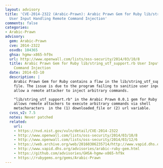 ```yaml
---
layout: advisory
title: 'CVE-2014-2322 (Arabic-Prawn): Arabic Prawn Gem for Ruby lib/string_utf_support.rb
  User Input Handling Remote Command Injection'
comments: false
categories:
- Arabic-Prawn
advisory:
  gem: Arabic-Prawn
  cve: 2014-2322
  osvdb: 104365
  ghsa: hgmw-x865-hf9x
  url: http://www.openwall.com/lists/oss-security/2014/03/10/8
  title: Arabic Prawn Gem for Ruby lib/string_utf_support.rb User Input Handling Remote
    Command Injection
  date: 2014-03-10
  description: |
    Arabic Prawn Gem for Ruby contains a flaw in the lib/string_utf_support.rb
    file. The issue is due to the program failing to sanitize user input. This may
    allow a remote attacker to inject arbitrary commands.

    "lib/string_utf_support.rb" in the Arabic Prawn 0.0.1 gem for Ruby
    allows remote attackers to execute arbitrary commands via shell
    metacharacters  in the (1) downloaded_file or (2) url variable.
  cvss_v2: 7.5
  notes: Never patched
  related:
    url:
    - https://nvd.nist.gov/vuln/detail/CVE-2014-2322
    - http://www.openwall.com/lists/oss-security/2014/03/10/8
    - http://www.openwall.com/lists/oss-security/2014/03/12/6
    - https://web.archive.org/web/20160306235714/http://www.vapid.dhs.org/advisories/arabic-ruby-gem.html
    - http://www.vapid.dhs.org/advisories/arabic-ruby-gem.html
    - https://github.com/advisories/GHSA-hgmw-x865-hf9x
    - https://rubygems.org/gems/Arabic-Prawn
---
```

